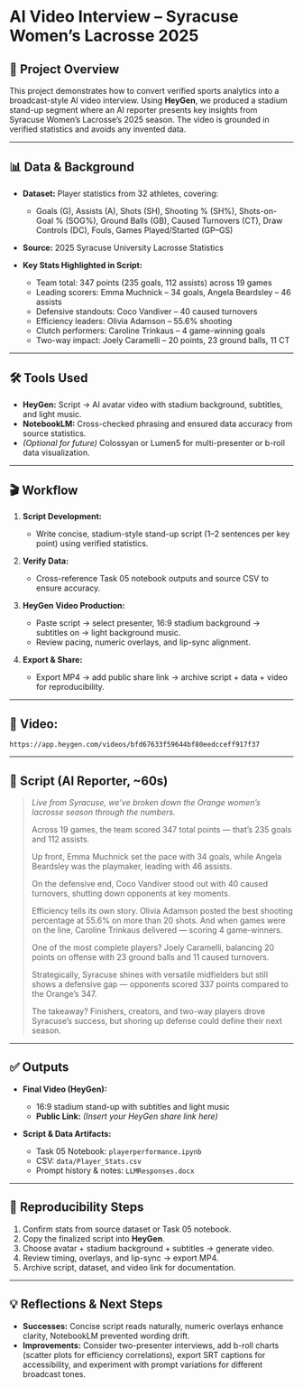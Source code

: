 
# AI Video Interview – Syracuse Women’s Lacrosse 2025

## 🎯 Project Overview

This project demonstrates how to convert verified sports analytics into a broadcast-style AI video interview. Using **HeyGen**, we produced a stadium stand-up segment where an AI reporter presents key insights from Syracuse Women’s Lacrosse’s 2025 season. The video is grounded in verified statistics and avoids any invented data.

---

## 📊 Data & Background

* **Dataset:** Player statistics from 32 athletes, covering:

  * Goals (G), Assists (A), Shots (SH), Shooting % (SH%), Shots-on-Goal % (SOG%), Ground Balls (GB), Caused Turnovers (CT), Draw Controls (DC), Fouls, Games Played/Started (GP–GS)
* **Source:** 2025 Syracuse University Lacrosse Statistics
* **Key Stats Highlighted in Script:**

  * Team total: 347 points (235 goals, 112 assists) across 19 games
  * Leading scorers: Emma Muchnick – 34 goals, Angela Beardsley – 46 assists
  * Defensive standouts: Coco Vandiver – 40 caused turnovers
  * Efficiency leaders: Olivia Adamson – 55.6% shooting
  * Clutch performers: Caroline Trinkaus – 4 game-winning goals
  * Two-way impact: Joely Caramelli – 20 points, 23 ground balls, 11 CT

---

## 🛠 Tools Used

* **HeyGen:** Script → AI avatar video with stadium background, subtitles, and light music.
* **NotebookLM:** Cross-checked phrasing and ensured data accuracy from source statistics.
* *(Optional for future)* Colossyan or Lumen5 for multi-presenter or b-roll data visualization.

---

## 🎬 Workflow

1. **Script Development:**

   * Write concise, stadium-style stand-up script (1–2 sentences per key point) using verified statistics.
2. **Verify Data:**

   * Cross-reference Task 05 notebook outputs and source CSV to ensure accuracy.
3. **HeyGen Video Production:**

   * Paste script → select presenter, 16:9 stadium background → subtitles on → light background music.
   * Review pacing, numeric overlays, and lip-sync alignment.
4. **Export & Share:**

   * Export MP4 → add public share link → archive script + data + video for reproducibility.

---

## 📄 Video:

    https://app.heygen.com/videos/bfd67633f59644bf80eedcceff917f37
---

## 📄 Script (AI Reporter, \~60s)

> *Live from Syracuse, we’ve broken down the Orange women’s lacrosse season through the numbers.*
>
> Across 19 games, the team scored 347 total points — that’s 235 goals and 112 assists.
>
> Up front, Emma Muchnick set the pace with 34 goals, while Angela Beardsley was the playmaker, leading with 46 assists.
>
> On the defensive end, Coco Vandiver stood out with 40 caused turnovers, shutting down opponents at key moments.
>
> Efficiency tells its own story. Olivia Adamson posted the best shooting percentage at 55.6% on more than 20 shots. And when games were on the line, Caroline Trinkaus delivered — scoring 4 game-winners.
>
> One of the most complete players? Joely Caramelli, balancing 20 points on offense with 23 ground balls and 11 caused turnovers.
>
> Strategically, Syracuse shines with versatile midfielders but still shows a defensive gap — opponents scored 337 points compared to the Orange’s 347.
>
> The takeaway? Finishers, creators, and two-way players drove Syracuse’s success, but shoring up defense could define their next season.

---

## ✅ Outputs

* **Final Video (HeyGen):**

  * 16:9 stadium stand-up with subtitles and light music
  * **Public Link:** *(Insert your HeyGen share link here)*
* **Script & Data Artifacts:**

  * Task 05 Notebook: `playerperformance.ipynb`
  * CSV: `data/Player_Stats.csv`
  * Prompt history & notes: `LLMResponses.docx`

---

## 🔁 Reproducibility Steps

1. Confirm stats from source dataset or Task 05 notebook.
2. Copy the finalized script into **HeyGen**.
3. Choose avatar + stadium background + subtitles → generate video.
4. Review timing, overlays, and lip-sync → export MP4.
5. Archive script, dataset, and video link for documentation.

---

## 💡 Reflections & Next Steps

* **Successes:** Concise script reads naturally, numeric overlays enhance clarity, NotebookLM prevented wording drift.
* **Improvements:** Consider two-presenter interviews, add b-roll charts (scatter plots for efficiency correlations), export SRT captions for accessibility, and experiment with prompt variations for different broadcast tones.


